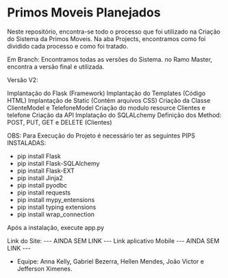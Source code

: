 # Primos Moveis Planejados

 Neste repositório, encontra-se todo o processo que foi utilizado na Criação do Sistema da Primos Moveis. Na aba Projects, encontramos como foi dividido cada processo e como foi tratado. 
 
 Em Branch: Encontramos todas as versões do Sistema. no Ramo Master, encontra a versão final e utilizada. 
 
 Versâo V2:

Implantação do Flask (Framework)
Implantação do Templates (Código HTML)
Implantação de Static (Contém arquivos CSS)
Criação da Classe ClienteModel e TelefoneModel
Criação do modulo resource Clientes e telefone
Criação da API
Implatação do SQLALchemy
Definição dos Method: POST, PUT, GET e DELETE (Clientes)

 
 OBS: Para Execução do Projeto é necessário ter as seguintes PIPS INSTALADAS:
- pip install Flask
- pip install Flask-SQLAlchemy
- pip install Flask-EXT
- pip install Jinja2
- pip install pyodbc
- pip install requests
- pip install mypy_entensions 
- pip install typing extensions 
- pip install wrap_connection

Após a instalação, execute app.py
 
 Link do Site: --- AINDA SEM LINK --- 
 Link aplicativo Mobile --- AINDA SEM LINK --- 
 
- Equipe: Anna Kelly, Gabriel Bezerra, Hellen Mendes, João Victor e Jefferson Ximenes. 
